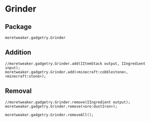 # Grinder

## Package
`moretweaker.gadgetry.Grinder`

## Addition

```zenscript
//moretweaker.gadgetry.Grinder.add(IItemStack output, IIngredient input);
moretweaker.gadgetry.Grinder.add(<minecraft:cobblestone>, <minecraft:stone>);
```

## Removal

```zenscript
//moretweaker.gadgetry.Grinder.remove(IIngredient output);
moretweaker.gadgetry.Grinder.remove(<ore:dustIron>);

moretweaker.gadgetry.Grinder.removeAll();
```
